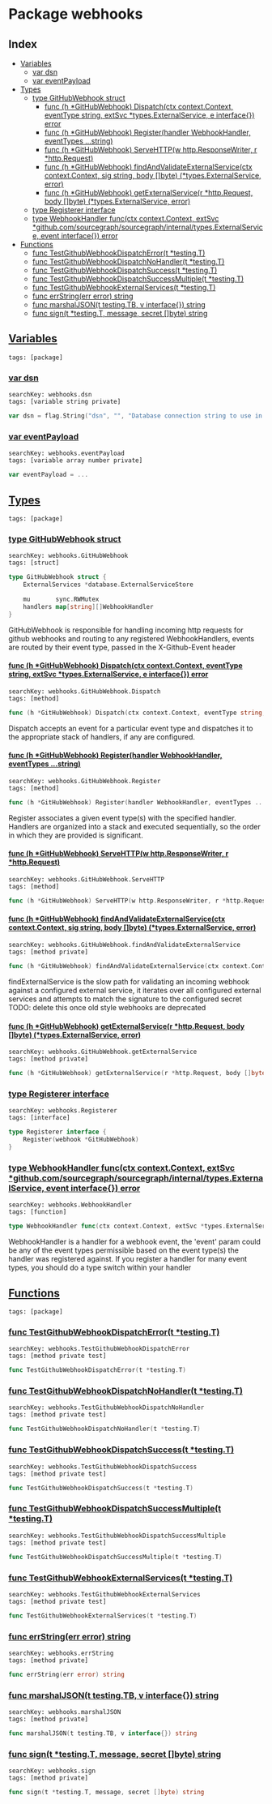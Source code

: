 # Package webhooks

## Index

* [Variables](#var)
    * [var dsn](#dsn)
    * [var eventPayload](#eventPayload)
* [Types](#type)
    * [type GitHubWebhook struct](#GitHubWebhook)
        * [func (h *GitHubWebhook) Dispatch(ctx context.Context, eventType string, extSvc *types.ExternalService, e interface{}) error](#GitHubWebhook.Dispatch)
        * [func (h *GitHubWebhook) Register(handler WebhookHandler, eventTypes ...string)](#GitHubWebhook.Register)
        * [func (h *GitHubWebhook) ServeHTTP(w http.ResponseWriter, r *http.Request)](#GitHubWebhook.ServeHTTP)
        * [func (h *GitHubWebhook) findAndValidateExternalService(ctx context.Context, sig string, body []byte) (*types.ExternalService, error)](#GitHubWebhook.findAndValidateExternalService)
        * [func (h *GitHubWebhook) getExternalService(r *http.Request, body []byte) (*types.ExternalService, error)](#GitHubWebhook.getExternalService)
    * [type Registerer interface](#Registerer)
    * [type WebhookHandler func(ctx context.Context, extSvc *github.com/sourcegraph/sourcegraph/internal/types.ExternalService, event interface{}) error](#WebhookHandler)
* [Functions](#func)
    * [func TestGithubWebhookDispatchError(t *testing.T)](#TestGithubWebhookDispatchError)
    * [func TestGithubWebhookDispatchNoHandler(t *testing.T)](#TestGithubWebhookDispatchNoHandler)
    * [func TestGithubWebhookDispatchSuccess(t *testing.T)](#TestGithubWebhookDispatchSuccess)
    * [func TestGithubWebhookDispatchSuccessMultiple(t *testing.T)](#TestGithubWebhookDispatchSuccessMultiple)
    * [func TestGithubWebhookExternalServices(t *testing.T)](#TestGithubWebhookExternalServices)
    * [func errString(err error) string](#errString)
    * [func marshalJSON(t testing.TB, v interface{}) string](#marshalJSON)
    * [func sign(t *testing.T, message, secret []byte) string](#sign)


## <a id="var" href="#var">Variables</a>

```
tags: [package]
```

### <a id="dsn" href="#dsn">var dsn</a>

```
searchKey: webhooks.dsn
tags: [variable string private]
```

```Go
var dsn = flag.String("dsn", "", "Database connection string to use in integration tests")
```

### <a id="eventPayload" href="#eventPayload">var eventPayload</a>

```
searchKey: webhooks.eventPayload
tags: [variable array number private]
```

```Go
var eventPayload = ...
```

## <a id="type" href="#type">Types</a>

```
tags: [package]
```

### <a id="GitHubWebhook" href="#GitHubWebhook">type GitHubWebhook struct</a>

```
searchKey: webhooks.GitHubWebhook
tags: [struct]
```

```Go
type GitHubWebhook struct {
	ExternalServices *database.ExternalServiceStore

	mu       sync.RWMutex
	handlers map[string][]WebhookHandler
}
```

GitHubWebhook is responsible for handling incoming http requests for github webhooks and routing to any registered WebhookHandlers, events are routed by their event type, passed in the X-Github-Event header 

#### <a id="GitHubWebhook.Dispatch" href="#GitHubWebhook.Dispatch">func (h *GitHubWebhook) Dispatch(ctx context.Context, eventType string, extSvc *types.ExternalService, e interface{}) error</a>

```
searchKey: webhooks.GitHubWebhook.Dispatch
tags: [method]
```

```Go
func (h *GitHubWebhook) Dispatch(ctx context.Context, eventType string, extSvc *types.ExternalService, e interface{}) error
```

Dispatch accepts an event for a particular event type and dispatches it to the appropriate stack of handlers, if any are configured. 

#### <a id="GitHubWebhook.Register" href="#GitHubWebhook.Register">func (h *GitHubWebhook) Register(handler WebhookHandler, eventTypes ...string)</a>

```
searchKey: webhooks.GitHubWebhook.Register
tags: [method]
```

```Go
func (h *GitHubWebhook) Register(handler WebhookHandler, eventTypes ...string)
```

Register associates a given event type(s) with the specified handler. Handlers are organized into a stack and executed sequentially, so the order in which they are provided is significant. 

#### <a id="GitHubWebhook.ServeHTTP" href="#GitHubWebhook.ServeHTTP">func (h *GitHubWebhook) ServeHTTP(w http.ResponseWriter, r *http.Request)</a>

```
searchKey: webhooks.GitHubWebhook.ServeHTTP
tags: [method]
```

```Go
func (h *GitHubWebhook) ServeHTTP(w http.ResponseWriter, r *http.Request)
```

#### <a id="GitHubWebhook.findAndValidateExternalService" href="#GitHubWebhook.findAndValidateExternalService">func (h *GitHubWebhook) findAndValidateExternalService(ctx context.Context, sig string, body []byte) (*types.ExternalService, error)</a>

```
searchKey: webhooks.GitHubWebhook.findAndValidateExternalService
tags: [method private]
```

```Go
func (h *GitHubWebhook) findAndValidateExternalService(ctx context.Context, sig string, body []byte) (*types.ExternalService, error)
```

findExternalService is the slow path for validating an incoming webhook against a configured external service, it iterates over all configured external services and attempts to match the signature to the configured secret TODO: delete this once old style webhooks are deprecated 

#### <a id="GitHubWebhook.getExternalService" href="#GitHubWebhook.getExternalService">func (h *GitHubWebhook) getExternalService(r *http.Request, body []byte) (*types.ExternalService, error)</a>

```
searchKey: webhooks.GitHubWebhook.getExternalService
tags: [method private]
```

```Go
func (h *GitHubWebhook) getExternalService(r *http.Request, body []byte) (*types.ExternalService, error)
```

### <a id="Registerer" href="#Registerer">type Registerer interface</a>

```
searchKey: webhooks.Registerer
tags: [interface]
```

```Go
type Registerer interface {
	Register(webhook *GitHubWebhook)
}
```

### <a id="WebhookHandler" href="#WebhookHandler">type WebhookHandler func(ctx context.Context, extSvc *github.com/sourcegraph/sourcegraph/internal/types.ExternalService, event interface{}) error</a>

```
searchKey: webhooks.WebhookHandler
tags: [function]
```

```Go
type WebhookHandler func(ctx context.Context, extSvc *types.ExternalService, event interface{}) error
```

WebhookHandler is a handler for a webhook event, the 'event' param could be any of the event types permissible based on the event type(s) the handler was registered against. If you register a handler for many event types, you should do a type switch within your handler 

## <a id="func" href="#func">Functions</a>

```
tags: [package]
```

### <a id="TestGithubWebhookDispatchError" href="#TestGithubWebhookDispatchError">func TestGithubWebhookDispatchError(t *testing.T)</a>

```
searchKey: webhooks.TestGithubWebhookDispatchError
tags: [method private test]
```

```Go
func TestGithubWebhookDispatchError(t *testing.T)
```

### <a id="TestGithubWebhookDispatchNoHandler" href="#TestGithubWebhookDispatchNoHandler">func TestGithubWebhookDispatchNoHandler(t *testing.T)</a>

```
searchKey: webhooks.TestGithubWebhookDispatchNoHandler
tags: [method private test]
```

```Go
func TestGithubWebhookDispatchNoHandler(t *testing.T)
```

### <a id="TestGithubWebhookDispatchSuccess" href="#TestGithubWebhookDispatchSuccess">func TestGithubWebhookDispatchSuccess(t *testing.T)</a>

```
searchKey: webhooks.TestGithubWebhookDispatchSuccess
tags: [method private test]
```

```Go
func TestGithubWebhookDispatchSuccess(t *testing.T)
```

### <a id="TestGithubWebhookDispatchSuccessMultiple" href="#TestGithubWebhookDispatchSuccessMultiple">func TestGithubWebhookDispatchSuccessMultiple(t *testing.T)</a>

```
searchKey: webhooks.TestGithubWebhookDispatchSuccessMultiple
tags: [method private test]
```

```Go
func TestGithubWebhookDispatchSuccessMultiple(t *testing.T)
```

### <a id="TestGithubWebhookExternalServices" href="#TestGithubWebhookExternalServices">func TestGithubWebhookExternalServices(t *testing.T)</a>

```
searchKey: webhooks.TestGithubWebhookExternalServices
tags: [method private test]
```

```Go
func TestGithubWebhookExternalServices(t *testing.T)
```

### <a id="errString" href="#errString">func errString(err error) string</a>

```
searchKey: webhooks.errString
tags: [method private]
```

```Go
func errString(err error) string
```

### <a id="marshalJSON" href="#marshalJSON">func marshalJSON(t testing.TB, v interface{}) string</a>

```
searchKey: webhooks.marshalJSON
tags: [method private]
```

```Go
func marshalJSON(t testing.TB, v interface{}) string
```

### <a id="sign" href="#sign">func sign(t *testing.T, message, secret []byte) string</a>

```
searchKey: webhooks.sign
tags: [method private]
```

```Go
func sign(t *testing.T, message, secret []byte) string
```

